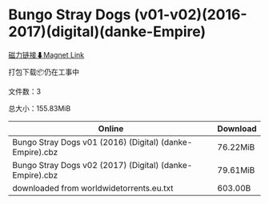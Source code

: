 # Bungo Stray Dogs (v01-v02)(2016-2017)(digital)(danke-Empire)

[磁力链接⬇Magnet Link](magnet:?xt=urn:btih:6df65b73f35340b77665fc2fe57089f166365941&dn=Bungo%20Stray%20Dogs%20%28v01-v02%29%282016-2017%29%28digital%29%28danke-Empire%29)

打包下载📦仍在工事中

文件数：3

总大小：155.83MiB

Online | Download
--- | ---
Bungo Stray Dogs v01 (2016) (Digital) (danke-Empire).cbz | 76.22MiB
Bungo Stray Dogs v02 (2017) (Digital) (danke-Empire).cbz | 79.61MiB
downloaded from worldwidetorrents.eu.txt | 603.00B
